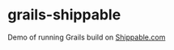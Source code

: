 grails-shippable
================

Demo of running  Grails build on [Shippable.com](http://www.shippable.com)
